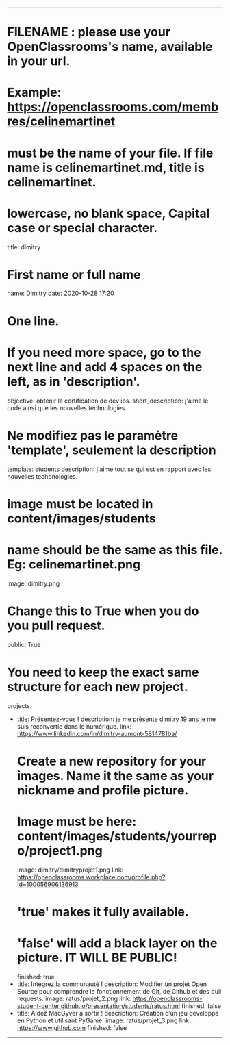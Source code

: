 ---

# FILENAME : please use your OpenClassrooms's name, available in your url.
# Example: https://openclassrooms.com/membres/celinemartinet
# must be the name of your file. If file name is celinemartinet.md, title is celinemartinet.
# lowercase, no blank space, Capital case or special character.
title: dimitry

# First name or full name
name: Dimitry
date: 2020-10-28 17:20

# One line.
# If you need more space, go to the next line and add 4 spaces on the left, as in 'description'.
objective: obtenir la certification de dev ios.
short_description: j'aime le code ainsi que les nouvelles technologies.

# Ne modifiez pas le paramètre 'template', seulement la description
template: students
description: j'aime tout se qui est en rapport avec les nouvelles techonologies.

# image must be located in content/images/students
# name should be the same as this file. Eg: celinemartinet.png
image: dimitry.png

# Change this to True when you do you pull request.
public: True

# You need to keep the exact same structure for each new project.
projects:
  - title: Présentez-vous !
    description: je me présente dimitry 19 ans je me suis reconvertie dans le numérique.
    link: https://www.linkedin.com/in/dimitry-aumont-5814781ba/
    # Create a new repository for your images. Name it the same as your nickname and profile picture.
    # Image must be here: content/images/students/yourrepo/project1.png
    image: dimitry/dimitryprojet1.png
    link: https://openclassrooms.workplace.com/profile.php?id=100056906136913
    # 'true' makes it fully available.
    # 'false' will add a black layer on the picture. IT WILL BE PUBLIC!
    finished: true
  - title: Intégrez la communauté !
    description: Modifier un projet Open Source pour comprendre le fonctionnement de Git, de Github et des pull requests. 
    image: ratus/projet_2.png
    link: https://openclassrooms-student-center.github.io/presentation/students/ratus.html
    finished: false
  - title: Aidez MacGyver à sortir !
    description: Création d’un jeu développé en Python et utilisant PyGame.
    image: ratus/projet_3.png
    link: https://www.github.com
    finished: false
---
